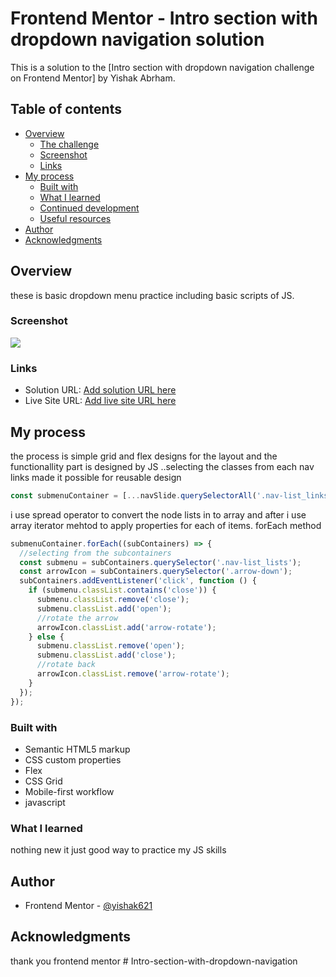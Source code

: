 # Frontend Mentor - Intro section with dropdown navigation solution

This is a solution to the [Intro section with dropdown navigation challenge on Frontend Mentor] by Yishak Abrham.

## Table of contents

- [Overview](#overview)
  - [The challenge](#the-challenge)
  - [Screenshot](#screenshot)
  - [Links](#links)
- [My process](#my-process)
  - [Built with](#built-with)
  - [What I learned](#what-i-learned)
  - [Continued development](#continued-development)
  - [Useful resources](#useful-resources)
- [Author](#author)
- [Acknowledgments](#acknowledgments)

## Overview

these is basic dropdown menu practice including basic scripts of JS.

### Screenshot

![](./yisscreen.png.jpg)

### Links

- Solution URL: [Add solution URL here](https://your-solution-url.com)
- Live Site URL: [Add live site URL here](https://your-live-site-url.com)

## My process

the process is simple grid and flex designs for the layout and the functionallity part is designed by JS ..selecting the classes from each nav links made it possible for reusable design

```js
const submenuContainer = [...navSlide.querySelectorAll('.nav-list_links')];
```

i use spread operator to convert the node lists in to array and after i use array iterator mehtod to apply properties for each of items. forEach method

```js
submenuContainer.forEach((subContainers) => {
  //selecting from the subcontainers
  const submenu = subContainers.querySelector('.nav-list_lists');
  const arrowIcon = subContainers.querySelector('.arrow-down');
  subContainers.addEventListener('click', function () {
    if (submenu.classList.contains('close')) {
      submenu.classList.remove('close');
      submenu.classList.add('open');
      //rotate the arrow
      arrowIcon.classList.add('arrow-rotate');
    } else {
      submenu.classList.remove('open');
      submenu.classList.add('close');
      //rotate back
      arrowIcon.classList.remove('arrow-rotate');
    }
  });
});
```

### Built with

- Semantic HTML5 markup
- CSS custom properties
- Flex
- CSS Grid
- Mobile-first workflow
- javascript

### What I learned

nothing new it just good way to practice my JS skills

## Author

- Frontend Mentor - [@yishak621](https://www.frontendmentor.io/profile/yourusername)

## Acknowledgments

thank you frontend mentor
#   I n t r o - s e c t i o n - w i t h - d r o p d o w n - n a v i g a t i o n  
 